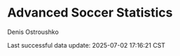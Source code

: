 # Advanced Soccer Statistics
Denis Ostroushko

<!-- gfm -->

Last successful data update: 2025-07-02 17:16:21 CST
